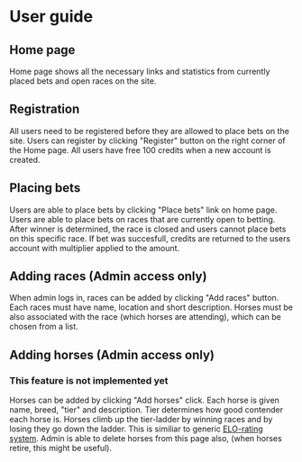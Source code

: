 # User guide

## Home page

Home page shows all the necessary links and
statistics from currently placed bets and open 
races on the site. 


## Registration 

All users need to be registered before they are 
allowed to place bets on the site. Users can register 
by clicking "Register" button on the right corner of 
the Home page. All users have free 100 credits when 
a new account is created. 

## Placing bets 

Users are able to place bets by clicking "Place bets" 
link on home page. Users are able to place bets on 
races that are currently open to betting. After winner 
is determined, the race is closed and users cannot place 
bets on this specific race. If bet was succesfull, credits 
are returned to the users account with multiplier applied 
to the amount. 

## Adding races (Admin access only)

When admin logs in, races can be added by clicking "Add races"
button. Each races must have name, location and short description. 
Horses must be also associated with the race (which horses are attending), 
which can be chosen from a list. 

## Adding horses (Admin access only)

### This feature is not implemented yet

Horses can be added by clicking "Add horses" click. Each 
horse is given name, breed, "tier" and description. Tier 
determines how good contender each horse is. Horses climb 
up the tier-ladder by winning races and by losing they 
go down the ladder. This is similiar to generic [ELO-rating system](https://en.wikipedia.org/wiki/Elo_rating_system).
Admin is able to delete horses from this page also, (when 
horses retire, this might be useful).